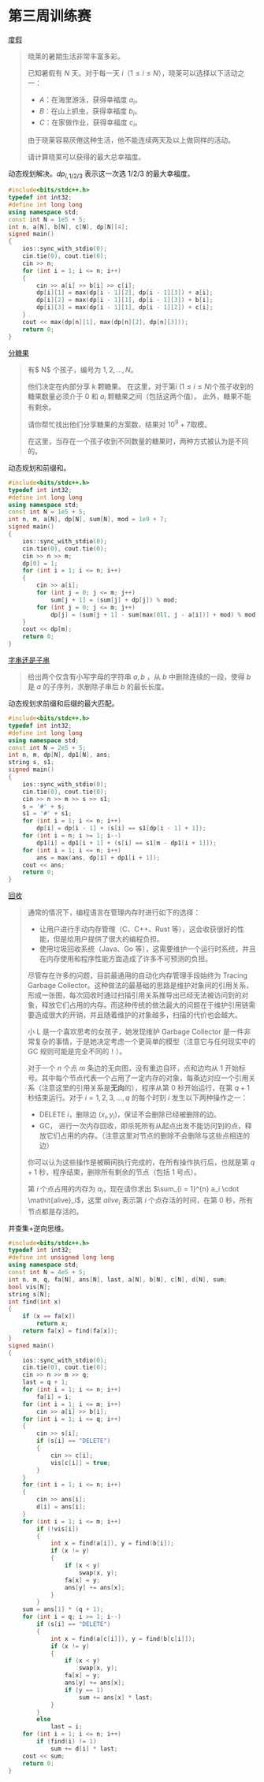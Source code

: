 # 第三周训练赛

[度假](https://www.luogu.com.cn/problem/U536657)

> 晓莱的暑期生活非常丰富多彩。
>
> 已知暑假有 $N$ 天。对于每一天 $i$（$1 \leq i \leq N$），晓莱可以选择以下活动之一：
> 
> - $A$：在海里游泳，获得幸福度 $a _ i$。
> - $B$：在山上抓虫，获得幸福度 $b _ i$。
> - $C$：在家做作业，获得幸福度 $c _ i$。
> 
> 由于晓莱容易厌倦这种生活，他不能连续两天及以上做同样的活动。
> 
> 请计算晓莱可以获得的最大总幸福度。

动态规划解决。$dp_{i,1/2/3}$ 表示这一次选 $1/2/3$ 的最大幸福度。

```cpp
#include<bits/stdc++.h>
typedef int int32;
#define int long long
using namespace std;
const int N = 1e5 + 5;
int n, a[N], b[N], c[N], dp[N][4];
signed main()
{
	ios::sync_with_stdio(0);
	cin.tie(0), cout.tie(0);
	cin >> n;
	for (int i = 1; i <= n; i++)
	{
		cin >> a[i] >> b[i] >> c[i];
		dp[i][1] = max(dp[i - 1][2], dp[i - 1][3]) + a[i];
		dp[i][2] = max(dp[i - 1][1], dp[i - 1][3]) + b[i];
		dp[i][3] = max(dp[i - 1][1], dp[i - 1][2]) + c[i];
	}
	cout << max(dp[n][1], max(dp[n][2], dp[n][3]));
	return 0;
}
```

[分糖果](https://www.luogu.com.cn/problem/U540194)

> 有$ N$ 个孩子，编号为 $1,2,…,N$。
> 
> 他们决定在内部分享 $k$ 颗糖果。 在这里，对于第$i$  ($1 \le i \le N$)个孩子收到的糖果数量必须介于 $0$ 和 $a_i$ 颗糖果之间（包括这两个值）。 此外，糖果不能有剩余。
> 
> 请你帮忙找出他们分享糖果的方案数，结果对 $10^9 + 7$取模。
> 
> 在这里，当存在一个孩子收到不同数量的糖果时，两种方式被认为是不同的。

动态规划和前缀和。

```cpp
#include<bits/stdc++.h>
typedef int int32;
#define int long long
using namespace std;
const int N = 1e5 + 5;
int n, m, a[N], dp[N], sum[N], mod = 1e9 + 7;
signed main()
{
	ios::sync_with_stdio(0);
	cin.tie(0), cout.tie(0);
	cin >> n >> m;
	dp[0] = 1;
	for (int i = 1; i <= n; i++)
	{
		cin >> a[i];
		for (int j = 0; j <= m; j++)
			sum[j + 1] = (sum[j] + dp[j]) % mod;
		for (int j = 0; j <= m; j++)
			dp[j] = (sum[j + 1] - sum[max(0ll, j - a[i])] + mod) % mod;
	}
	cout << dp[m];
	return 0;
}
```

[字串还是子串](https://www.luogu.com.cn/problem/U540184)

> 给出两个仅含有小写字母的字符串 $a,b$ ，从 $b$ 中删除连续的一段，使得 $b$ 是 $a$ 的子序列，求删除子串后 $b$ 的最长长度。

动态规划求前缀和后缀的最大匹配。

```cpp
#include<bits/stdc++.h>
typedef int int32;
#define int long long
using namespace std;
const int N = 2e5 + 5;
int n, m, dp[N], dp1[N], ans;
string s, s1;
signed main()
{
	ios::sync_with_stdio(0);
	cin.tie(0), cout.tie(0);
	cin >> n >> m >> s >> s1;
	s = '#' + s;
	s1 = '#' + s1;
	for (int i = 1; i <= n; i++)
		dp[i] = dp[i - 1] + (s[i] == s1[dp[i - 1] + 1]);
	for (int i = n; i >= 1; i--)
		dp1[i] = dp1[i + 1] + (s[i] == s1[m - dp1[i + 1]]);
	for (int i = 1; i <= n; i++)
		ans = max(ans, dp[i] + dp1[i + 1]);
	cout << ans;
	return 0;
}
```

[回收](https://www.luogu.com.cn/problem/U540191)

> 通常的情况下，编程语言在管理内存时进行如下的选择：
> 
> - 让用户进行手动内存管理（C、C++、Rust 等），这会收获很好的性能，但是给用户提供了很大的编程负担。
> - 使用垃圾回收系统（Java、Go 等），这需要维护一个运行时系统，并且在内存使用和程序性能方面造成了许多不可预测的负担。
> 
> 尽管存在许多的问题，目前最通用的自动化内存管理手段始终为 Tracing Garbage Collector。这种做法的最基础的思路是维护对象间的引用关系，形成一张图，每次回收时通过扫描引用关系推导出已经无法被访问到的对象，释放它们占用的内存。而这种传统的做法最大的问题在于维护引用链需要造成很大的开销，并且随着维护的对象越多，扫描的代价也会越大。
> 
> 小 L 是一个喜欢思考的女孩子，她发现维护 Garbage Collector 是一件非常复杂的事情，于是她决定考虑一个更简单的模型（注意它与任何现实中的 GC 规则可能是完全不同的！）。
> 
> 
> 对于一个 $n$ 个点 $m$ 条边的无向图，没有重边自环，点和边均从 $1$ 开始标号。其中每个节点代表一个占用了一定内存的对象，每条边对应一个引用关系（注意这里的引用关系是**无向**的），程序从第 $0$ 秒开始运行，在第 $q + 1$ 秒结束运行。对于 $i = 1, 2, 3, \dots, q$ 的每个时刻 $i$ 发生以下两种操作之一：
> 
> - DELETE $i$，删除边 $(x_i,y_i)$，保证不会删除已经被删除的边。
> - GC， 进行一次内存回收，即杀死所有从起点出发不能访问到的点，释放它们占用的内存。（注意这里对节点的删除不会删除与这些点相连的边）
> 
> 你可以认为这些操作是被瞬间执行完成的，在所有操作执行后，也就是第 $q + 1$ 秒，程序结束，删除所有剩余的节点（包括 $1$ 号点）。
> 
> 第 $i$ 个点占用的内存为 $a_i$，现在请你求出 $\sum_{i = 1}^{n} a_i \cdot \mathit{alive}_i$，这里 $\mathit{alive}_i$ 表示第 $i$ 个点存活的时间，在第 $0$ 秒，所有节点都是存活的。

并查集+逆向思维。

```cpp
#include<bits/stdc++.h>
typedef int int32;
#define int unsigned long long
using namespace std;
const int N = 4e5 + 5;
int n, m, q, fa[N], ans[N], last, a[N], b[N], c[N], d[N], sum;
bool vis[N];
string s[N];
int find(int x)
{
	if (x == fa[x])
		return x;
	return fa[x] = find(fa[x]);
}
signed main()
{
	ios::sync_with_stdio(0);
	cin.tie(0), cout.tie(0);
	cin >> n >> m >> q;
	last = q + 1;
	for (int i = 1; i <= n; i++)
		fa[i] = i;
	for (int i = 1; i <= m; i++)
		cin >> a[i] >> b[i];
	for (int i = 1; i <= q; i++)
	{
		cin >> s[i];
		if (s[i] == "DELETE")
		{
			cin >> c[i];
			vis[c[i]] = true;
		}
	}
	for (int i = 1; i <= n; i++)
	{
		cin >> ans[i];
		d[i] = ans[i];
	}
	for (int i = 1; i <= m; i++)
		if (!vis[i])
		{
			int x = find(a[i]), y = find(b[i]);
			if (x != y)
			{
				if (x < y)
					swap(x, y);
				fa[x] = y;
				ans[y] += ans[x];
			}
		}
	sum = ans[1] * (q + 1);
	for (int i = q; i >= 1; i--)
		if (s[i] == "DELETE")
		{
			int x = find(a[c[i]]), y = find(b[c[i]]);
			if (x != y)
			{
				if (x < y)
					swap(x, y);
				fa[x] = y;
				ans[y] += ans[x];
				if (y == 1)
					sum += ans[x] * last;
			}
		}
		else
			last = i;
	for (int i = 1; i <= n; i++)
		if (find(i) != 1)
			sum += d[i] * last;
	cout << sum;
	return 0;
}
```
